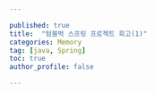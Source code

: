 ```yaml
---

published: true
title:  "텀블벅 스프링 프로젝트 회고(1)"
categories: Memory
tag: [java, Spring] 
toc: true
author_profile: false 

---
```




